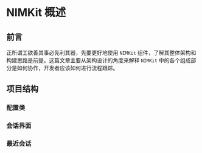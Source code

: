 # NIMKit 概述

## 前言

正所谓工欲善其事必先利其器，先要更好地使用 `NIMKit` 组件，了解其整体架构和构建思路是前提。这篇文章主要从架构设计的角度来解释 `NIMKit` 中的各个组成部分是如何协作，开发者应该如何进行流程跟踪。


## 项目结构


### 配置类

### 会话界面

### 最近会话
